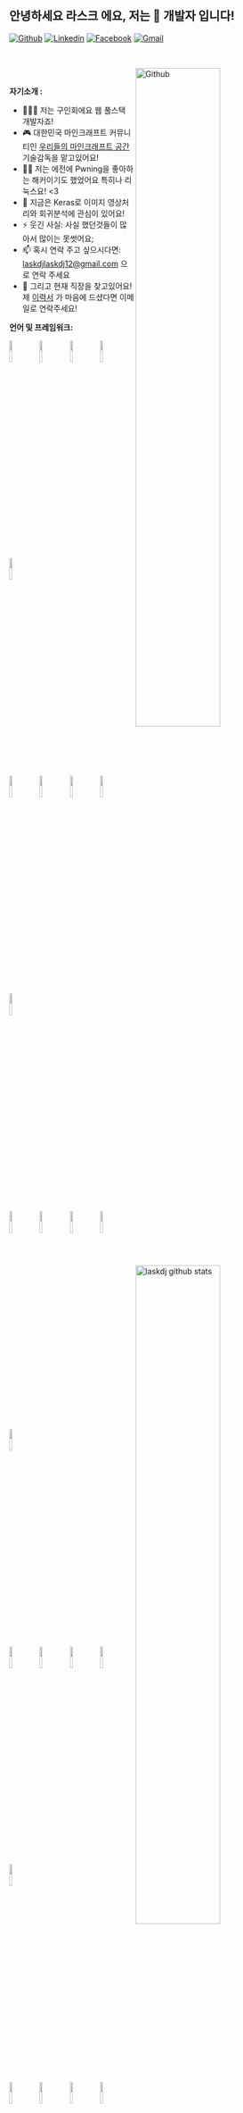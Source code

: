 <!-- Your title -->
## 안녕하세요 라스크 에요, 저는 🚀 개발자 입니다!

<!-- Your badges
You can use the website to generate badges: https://shields.io/
-->

[![Github](https://img.shields.io/badge/-Github-000?style=flat&logo=Github&logoColor=white)](https://github.com/laskdjlaskdj12)
[![Linkedin](https://img.shields.io/badge/-LinkedIn-blue?style=flat&logo=Linkedin&logoColor=white)](https://www.linkedin.com/in/jason-ku-211769154/)
[![Facebook](https://img.shields.io/badge/facebook-blue?style=flat&logo=facebook&logoColor=white)](https://www.facebook.com/profile.php?id=100011071479366&viewas=100000686899395/)
[![Gmail](https://img.shields.io/badge/-Gmail-c14438?style=flat&logo=Gmail&logoColor=white)](mailto:laskdjlaskdj12@gmail.com)

&nbsp;

<!-- Talking about you -->

<!-- Any image aligned to the right. Beware the width -->
<img width="55%" align="right" alt="Github" src="https://raw.githubusercontent.com/onimur/.github/master/.resources/git-header.svg" />

&nbsp;

**자기소개 :**

- 👨🏽‍💻 저는 구인회에요 웹 풀스택 개발자죠!
- ‍🎮 대한민국 마인크래프트 커뮤니티인 [우리들의 마인크래프트 공간](https://cafe.naver.com/minecraftgame) 기술감독을 맡고있어요!
- 👨‍💻 저는 에전에 Pwning을 좋아하는 해커이기도 했었어요 특히나 리눅스요! <3
- 🌱 지금은 Keras로 이미지 영상처리와 회귀분석에 관심이 있어요!
- ⚡️ 웃긴 사실: 사실 했던것들이 많아서 많이는 못썻어요;
- 📫 혹시 연락 주고 싶으시다면: laskdjlaskdj12@gmail.com 으로 연락 주세요
- 💬 그리고 현재 직장을 찾고있어요! 제 [이력서](https://github.com/laskdjlaskdj12/laskdjlaskdj12/blob/master/%E1%84%8B%E1%85%B5%E1%84%85%E1%85%A7%E1%86%A8%E1%84%89%E1%85%A5.pdf) 가 마음에 드셨다면 이메일로 연락주세요!

**언어 및 프레임워크:** 

<p>
  <a href="https://github.com/onimur/handle-path-oz">
    <img width="55%" align="right" alt="laskdj github stats" src="https://github-readme-stats.vercel.app/api?username=laskdjlaskdj12&show_icons=true&hide_border=true" />
  </a>
  
  <!-- Your languages and tools. Be careful with the alignment. 
  You can use this sites to get logos: https://www.vectorlogo.zone or https://simpleicons.org/
  -->
  
  <code><img width="10%" src="https://www.vectorlogo.zone/logos/java/java-ar21.svg"></code>
  <code><img width="10%" src="https://www.vectorlogo.zone/logos/kotlinlang/kotlinlang-ar21.svg"></code>
  <code><img width="10%" src="https://www.vectorlogo.zone/logos/python/python-ar21.svg"></code>
  <code><img width="10%" src="https://www.vectorlogo.zone/logos/javascript/javascript-ar21.svg"></code>
  <code><img width="10%" src="https://www.vectorlogo.zone/logos/swift/swift-ar21.svg"></code>
  <br />
  <code><img width="10%" src="https://www.vectorlogo.zone/logos/w3_html5/w3_html5-ar21.svg"></code>
  <code><img width="10%" src="https://www.vectorlogo.zone/logos/springio/springio-ar21.svg"></code>
  <code><img width="10%" src="https://www.vectorlogo.zone/logos/pocoo_flask/pocoo_flask-ar21.svg"></code>
  <code><img width="10%" src="https://www.vectorlogo.zone/logos/android/android-ar21.svg"></code>
  <code><img width="10%" src="https://www.vectorlogo.zone/logos/apple/apple-ar21.svg"></code>
  <br />
  <code><img width="10%" src="https://www.vectorlogo.zone/logos/heroku/heroku-ar21.svg"></code>
  <code><img width="10%" src="https://www.vectorlogo.zone/logos/gradle/gradle-ar21.svg"></code>
  <code><img width="10%" src="https://www.vectorlogo.zone/logos/graphql/graphql-ar21.svg"></code>
  <code><img width="10%" src="https://www.vectorlogo.zone/logos/json/json-ar21.svg"></code>
  <code><img width="10%" src="https://www.vectorlogo.zone/logos/mysql/mysql-ar21.svg"></code>
  <br />
  <code><img width="10%" src="https://www.vectorlogo.zone/logos/mariadb/mariadb-ar21.svg"></code>
  <code><img width="10%" src="https://www.vectorlogo.zone/logos/redis/redis-ar21.svg"></code>
  <code><img width="10%" src="https://www.vectorlogo.zone/logos/mongodb/mongodb-ar21.svg"></code>
  <code><img width="10%" src="https://www.vectorlogo.zone/logos/sqlite/sqlite-ar21.svg"></code>
  <code><img width="10%" src="https://www.vectorlogo.zone/logos/rabbitmq/rabbitmq-ar21.svg"></code>
  <br />
  <code><img width="10%" src="https://www.vectorlogo.zone/logos/apache_kafka/apache_kafka-ar21.svg"></code>
  <code><img width="10%" src="https://www.vectorlogo.zone/logos/git-scm/git-scm-ar21.svg"></code>
  <code><img width="10%" src="https://www.vectorlogo.zone/logos/yaml/yaml-ar21.svg"></code>
  <code><img width="10%" src="https://www.vectorlogo.zone/logos/gnu_bash/gnu_bash-ar21.svg"></code>
  <code><img width="10%" src="https://www.vectorlogo.zone/logos/amazon_awslambda/amazon_awslambda-ar21.svg"></code>
  <br />
  <code><img width="10%" src="https://www.vectorlogo.zone/logos/reactjs/reactjs-ar21.svg"></code>
  <code><img width="10%" src="https://www.vectorlogo.zone/logos/jupyter/jupyter-ar21.svg"></code>
  <code><img width="10%" src="https://www.vectorlogo.zone/logos/tensorflow/tensorflow-ar21.svg"></code>
</p>

<!-- Your hits or visitors
site: http://hits.dwyl.com or https://visitor-badge.glitch.me
Both apis are in trouble due to the number of requests, if you know any other to register visitors, great
-->
<p align="center">
  <a href="http://hits.dwyl.com/onimur/onimur" target="_blank">
    <img align="center" alt="HitCount" src="http://hits.dwyl.com/laskdjlaskdj12/laskdjlaskdj12.svg" />
  </a>
    <img align="center" alt="visitors" src="https://visitor-badge.glitch.me/badge?page_id=laskdjlaskdj12.laskdjlaskdj12" />
</p>

## Support me
<!-- Your support, if you have it 
I created these images, feel free to use them.
-->
<p align="center">
  <a href="https://www.buymeacoffee.com/laskdjlaskdj12" target="_blank">
      <img width="18%" alt="Buy me a coffee" src="https://raw.githubusercontent.com/onimur/.github/master/.resources/support-buy-coffee.png"/>
  </a>
   <a href="https://donaricano.com/mypage/1481166764_fZ_4Mx" target="_blank">
      <img
       src="https://d1u4yishnma8v5.cloudfront.net/donarincano_gift.png"
       alt="donaricano-btn"
       width="18%"
       />
   </a>
</p>

---

<!-- Its main projects -->
<p align="center">
  <a href="https://github.com/laskdjlaskdj12/SpyGame">
    <img align="center" src="https://github-readme-stats.vercel.app/api/pin/?username=laskdjlaskdj12&repo=SpyGame" />
  </a>
  <a href="https://github.com/laskdjlaskdj12/seoulbusproject-react">
    <img align="center" src="https://github-readme-stats.vercel.app/api/pin/?username=laskdjlaskdj12&repo=seoulbusproject-react" />
  </a>
</p>

<!-- This readme was created by Murillo Comino - https://github.com/onimur -->
